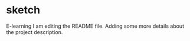 # sketch
E-learning
I am editing the README file. Adding some more details about the project description.
